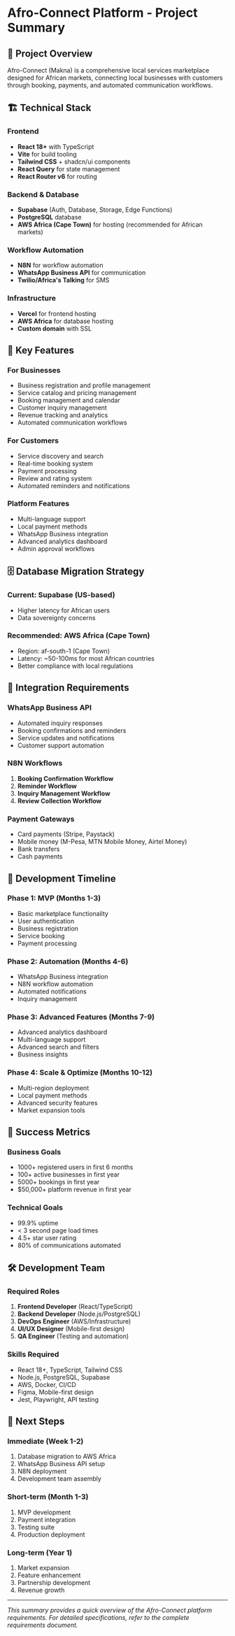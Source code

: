 # Afro-Connect Platform - Project Summary

## 🎯 Project Overview
Afro-Connect (Makna) is a comprehensive local services marketplace designed for African markets, connecting local businesses with customers through booking, payments, and automated communication workflows.

## 🏗️ Technical Stack

### Frontend
- **React 18+** with TypeScript
- **Vite** for build tooling
- **Tailwind CSS** + shadcn/ui components
- **React Query** for state management
- **React Router v6** for routing

### Backend & Database
- **Supabase** (Auth, Database, Storage, Edge Functions)
- **PostgreSQL** database
- **AWS Africa (Cape Town)** for hosting (recommended for African markets)

### Workflow Automation
- **N8N** for workflow automation
- **WhatsApp Business API** for communication
- **Twilio/Africa's Talking** for SMS

### Infrastructure
- **Vercel** for frontend hosting
- **AWS Africa** for database hosting
- **Custom domain** with SSL

## 🔑 Key Features

### For Businesses
- Business registration and profile management
- Service catalog and pricing management
- Booking management and calendar
- Customer inquiry management
- Revenue tracking and analytics
- Automated communication workflows

### For Customers
- Service discovery and search
- Real-time booking system
- Payment processing
- Review and rating system
- Automated reminders and notifications

### Platform Features
- Multi-language support
- Local payment methods
- WhatsApp Business integration
- Advanced analytics dashboard
- Admin approval workflows

## 🗄️ Database Migration Strategy

### Current: Supabase (US-based)
- Higher latency for African users
- Data sovereignty concerns

### Recommended: AWS Africa (Cape Town)
- Region: af-south-1 (Cape Town)
- Latency: ~50-100ms for most African countries
- Better compliance with local regulations

## 🔗 Integration Requirements

### WhatsApp Business API
- Automated inquiry responses
- Booking confirmations and reminders
- Service updates and notifications
- Customer support automation

### N8N Workflows
1. **Booking Confirmation Workflow**
2. **Reminder Workflow**
3. **Inquiry Management Workflow**
4. **Review Collection Workflow**

### Payment Gateways
- Card payments (Stripe, Paystack)
- Mobile money (M-Pesa, MTN Mobile Money, Airtel Money)
- Bank transfers
- Cash payments

## 📅 Development Timeline

### Phase 1: MVP (Months 1-3)
- Basic marketplace functionality
- User authentication
- Business registration
- Service booking
- Payment processing

### Phase 2: Automation (Months 4-6)
- WhatsApp Business integration
- N8N workflow automation
- Automated notifications
- Inquiry management

### Phase 3: Advanced Features (Months 7-9)
- Advanced analytics dashboard
- Multi-language support
- Advanced search and filters
- Business insights

### Phase 4: Scale & Optimize (Months 10-12)
- Multi-region deployment
- Local payment methods
- Advanced security features
- Market expansion tools

## 🎯 Success Metrics

### Business Goals
- 1000+ registered users in first 6 months
- 100+ active businesses in first year
- 5000+ bookings in first year
- $50,000+ platform revenue in first year

### Technical Goals
- 99.9% uptime
- < 3 second page load times
- 4.5+ star user rating
- 80% of communications automated

## 🛠️ Development Team

### Required Roles
1. **Frontend Developer** (React/TypeScript)
2. **Backend Developer** (Node.js/PostgreSQL)
3. **DevOps Engineer** (AWS/Infrastructure)
4. **UI/UX Designer** (Mobile-first design)
5. **QA Engineer** (Testing and automation)

### Skills Required
- React 18+, TypeScript, Tailwind CSS
- Node.js, PostgreSQL, Supabase
- AWS, Docker, CI/CD
- Figma, Mobile-first design
- Jest, Playwright, API testing

## 🚀 Next Steps

### Immediate (Week 1-2)
1. Database migration to AWS Africa
2. WhatsApp Business API setup
3. N8N deployment
4. Development team assembly

### Short-term (Month 1-3)
1. MVP development
2. Payment integration
3. Testing suite
4. Production deployment

### Long-term (Year 1)
1. Market expansion
2. Feature enhancement
3. Partnership development
4. Revenue growth

---

*This summary provides a quick overview of the Afro-Connect platform requirements. For detailed specifications, refer to the complete requirements document.*